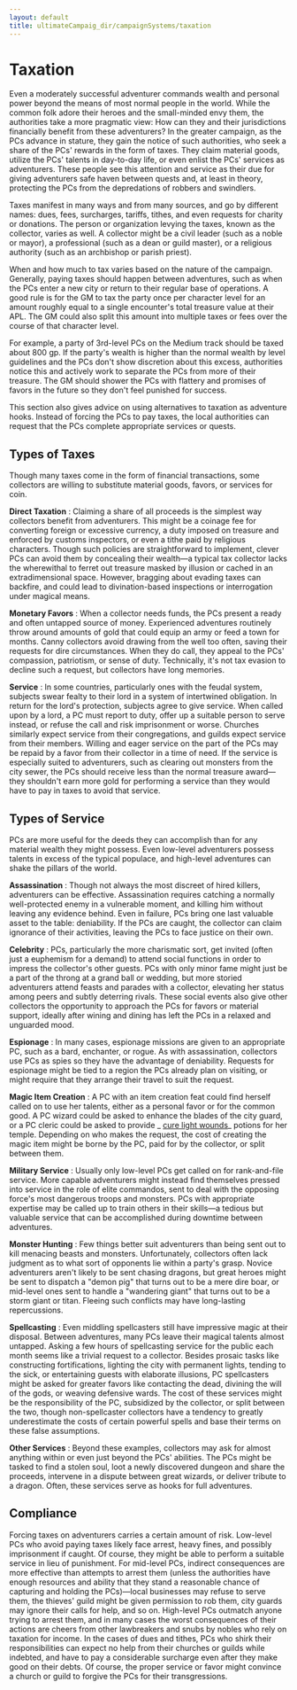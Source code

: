 ```yaml
---
layout: default
title: ultimateCampaig_dir/campaignSystems/taxation
---
```

# Taxation

Even a moderately successful adventurer commands wealth and personal power beyond the means of most normal people in the world. While the common folk adore their heroes and the small-minded envy them, the authorities take a more pragmatic view: How can they and their jurisdictions financially benefit from these adventurers? In the greater campaign, as the PCs advance in stature, they gain the notice of such authorities, who seek a share of the PCs' rewards in the form of taxes. They claim material goods, utilize the PCs' talents in day-to-day life, or even enlist the PCs' services as adventurers. These people see this attention and service as their due for giving adventurers safe haven between quests and, at least in theory, protecting the PCs from the depredations of robbers and swindlers.

Taxes manifest in many ways and from many sources, and go by different names: dues, fees, surcharges, tariffs, tithes, and even requests for charity or donations. The person or organization levying the taxes, known as the collector, varies as well. A collector might be a civil leader (such as a noble or mayor), a professional (such as a dean or guild master), or a religious authority (such as an archbishop or parish priest).

When and how much to tax varies based on the nature of the campaign. Generally, paying taxes should happen between adventures, such as when the PCs enter a new city or return to their regular base of operations. A good rule is for the GM to tax the party once per character level for an amount roughly equal to a single encounter's total treasure value at their APL. The GM could also split this amount into multiple taxes or fees over the course of that character level.

For example, a party of 3rd-level PCs on the Medium track should be taxed about 800 gp. If the party's wealth is higher than the normal wealth by level guidelines and the PCs don't show discretion about this excess, authorities notice this and actively work to separate the PCs from more of their treasure. The GM should shower the PCs with flattery and promises of favors in the future so they don't feel punished for success.

This section also gives advice on using alternatives to taxation as adventure hooks. Instead of forcing the PCs to pay taxes, the local authorities can request that the PCs complete appropriate services or quests.

## Types of Taxes

Though many taxes come in the form of financial transactions, some collectors are willing to substitute material goods, favors, or services for coin.

**Direct Taxation** : Claiming a share of all proceeds is the simplest way collectors benefit from adventurers. This might be a coinage fee for converting foreign or excessive currency, a duty imposed on treasure and enforced by customs inspectors, or even a tithe paid by religious characters. Though such policies are straightforward to implement, clever PCs can avoid them by concealing their wealth—a typical tax collector lacks the wherewithal to ferret out treasure masked by illusion or cached in an extradimensional space. However, bragging about evading taxes can backfire, and could lead to divination-based inspections or interrogation under magical means.

**Monetary Favors** : When a collector needs funds, the PCs present a ready and often untapped source of money. Experienced adventures routinely throw around amounts of gold that could equip an army or feed a town for months. Canny collectors avoid drawing from the well too often, saving their requests for dire circumstances. When they do call, they appeal to the PCs' compassion, patriotism, or sense of duty. Technically, it's not tax evasion to decline such a request, but collectors have long memories.

**Service** : In some countries, particularly ones with the feudal system, subjects swear fealty to their lord in a system of intertwined obligation. In return for the lord's protection, subjects agree to give service. When called upon by a lord, a PC must report to duty, offer up a suitable person to serve instead, or refuse the call and risk imprisonment or worse. Churches similarly expect service from their congregations, and guilds expect service from their members. Willing and eager service on the part of the PCs may be repaid by a favor from their collector in a time of need. If the service is especially suited to adventurers, such as clearing out monsters from the city sewer, the PCs should receive less than the normal treasure award—they shouldn't earn more gold for performing a service than they would have to pay in taxes to avoid that service.

## Types of Service

PCs are more useful for the deeds they can accomplish than for any material wealth they might possess. Even low-level adventurers possess talents in excess of the typical populace, and high-level adventures can shake the pillars of the world.

**Assassination** : Though not always the most discreet of hired killers, adventurers can be effective. Assassination requires catching a normally well-protected enemy in a vulnerable moment, and killing him without leaving any evidence behind. Even in failure, PCs bring one last valuable asset to the table: deniability. If the PCs are caught, the collector can claim ignorance of their activities, leaving the PCs to face justice on their own.

**Celebrity** : PCs, particularly the more charismatic sort, get invited (often just a euphemism for a demand) to attend social functions in order to impress the collector's other guests. PCs with only minor fame might just be a part of the throng at a grand ball or wedding, but more storied adventurers attend feasts and parades with a collector, elevating her status among peers and subtly deterring rivals. These social events also give other collectors the opportunity to approach the PCs for favors or material support, ideally after wining and dining has left the PCs in a relaxed and unguarded mood.

**Espionage** : In many cases, espionage missions are given to an appropriate PC, such as a bard, enchanter, or rogue. As with assassination, collectors use PCs as spies so they have the advantage of deniability. Requests for espionage might be tied to a region the PCs already plan on visiting, or might require that they arrange their travel to suit the request.

**Magic Item Creation** : A PC with an item creation feat could find herself called on to use her talents, either as a personal favor or for the common good. A PC wizard could be asked to enhance the blades of the city guard, or a PC cleric could be asked to provide _ [cure light wounds](spell_dir/cureLightWounds#__cure-light-wounds)_ potions for her temple. Depending on who makes the request, the cost of creating the magic item might be borne by the PC, paid for by the collector, or split between them.

**Military Service** : Usually only low-level PCs get called on for rank-and-file service. More capable adventurers might instead find themselves pressed into service in the role of elite commandos, sent to deal with the opposing force's most dangerous troops and monsters. PCs with appropriate expertise may be called up to train others in their skills—a tedious but valuable service that can be accomplished during downtime between adventures.

**Monster Hunting** : Few things better suit adventurers than being sent out to kill menacing beasts and monsters. Unfortunately, collectors often lack judgment as to what sort of opponents lie within a party's grasp. Novice adventurers aren't likely to be sent chasing dragons, but great heroes might be sent to dispatch a "demon pig" that turns out to be a mere dire boar, or mid-level ones sent to handle a "wandering giant" that turns out to be a storm giant or titan. Fleeing such conflicts may have long-lasting repercussions.

**Spellcasting** : Even middling spellcasters still have impressive magic at their disposal. Between adventures, many PCs leave their magical talents almost untapped. Asking a few hours of spellcasting service for the public each month seems like a trivial request to a collector. Besides prosaic tasks like constructing fortifications, lighting the city with permanent lights, tending to the sick, or entertaining guests with elaborate illusions, PC spellcasters might be asked for greater favors like contacting the dead, divining the will of the gods, or weaving defensive wards. The cost of these services might be the responsibility of the PC, subsidized by the collector, or split between the two, though non-spellcaster collectors have a tendency to greatly underestimate the costs of certain powerful spells and base their terms on these false assumptions.

**Other Services** : Beyond these examples, collectors may ask for almost anything within or even just beyond the PCs' abilities. The PCs might be tasked to find a stolen soul, loot a newly discovered dungeon and share the proceeds, intervene in a dispute between great wizards, or deliver tribute to a dragon. Often, these services serve as hooks for full adventures.

## Compliance

Forcing taxes on adventurers carries a certain amount of risk. Low-level PCs who avoid paying taxes likely face arrest, heavy fines, and possibly imprisonment if caught. Of course, they might be able to perform a suitable service in lieu of punishment. For mid-level PCs, indirect consequences are more effective than attempts to arrest them (unless the authorities have enough resources and ability that they stand a reasonable chance of capturing and holding the PCs)—local businesses may refuse to serve them, the thieves' guild might be given permission to rob them, city guards may ignore their calls for help, and so on. High-level PCs outmatch anyone trying to arrest them, and in many cases the worst consequences of their actions are cheers from other lawbreakers and snubs by nobles who rely on taxation for income. In the cases of dues and tithes, PCs who shirk their responsibilities can expect no help from their churches or guilds while indebted, and have to pay a considerable surcharge even after they make good on their debts. Of course, the proper service or favor might convince a church or guild to forgive the PCs for their transgressions.

